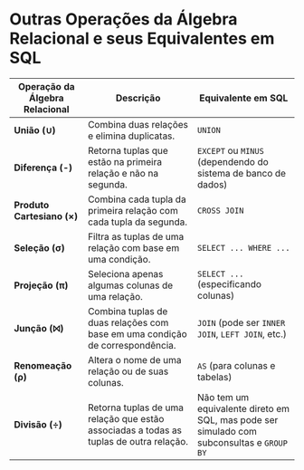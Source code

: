 # Outras Operações da Álgebra Relacional e seus Equivalentes em SQL

| Operação da Álgebra Relacional | Descrição | Equivalente em SQL |
|--------------------------------|-----------|---------------------|
| **União (∪)**                  | Combina duas relações e elimina duplicatas. | `UNION` |
| **Diferença (-)**              | Retorna tuplas que estão na primeira relação e não na segunda. | `EXCEPT` ou `MINUS` (dependendo do sistema de banco de dados) |
| **Produto Cartesiano (×)**     | Combina cada tupla da primeira relação com cada tupla da segunda. | `CROSS JOIN` |
| **Seleção (σ)**                | Filtra as tuplas de uma relação com base em uma condição. | `SELECT ... WHERE ...` |
| **Projeção (π)**               | Seleciona apenas algumas colunas de uma relação. | `SELECT ...` (especificando colunas) |
| **Junção (⨝)**                 | Combina tuplas de duas relações com base em uma condição de correspondência. | `JOIN` (pode ser `INNER JOIN`, `LEFT JOIN`, etc.) |
| **Renomeação (ρ)**             | Altera o nome de uma relação ou de suas colunas. | `AS` (para colunas e tabelas) |
| **Divisão (÷)**                | Retorna tuplas de uma relação que estão associadas a todas as tuplas de outra relação. | Não tem um equivalente direto em SQL, mas pode ser simulado com subconsultas e `GROUP BY` |

